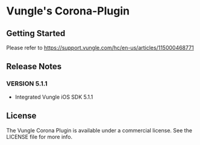 # Vungle's Corona-Plugin

## Getting Started
Please refer to https://support.vungle.com/hc/en-us/articles/115000468771

## Release Notes
### VERSION 5.1.1
* Integrated Vungle iOS SDK 5.1.1

## License
The Vungle Corona Plugin is available under a commercial license. See the LICENSE file for more info.
